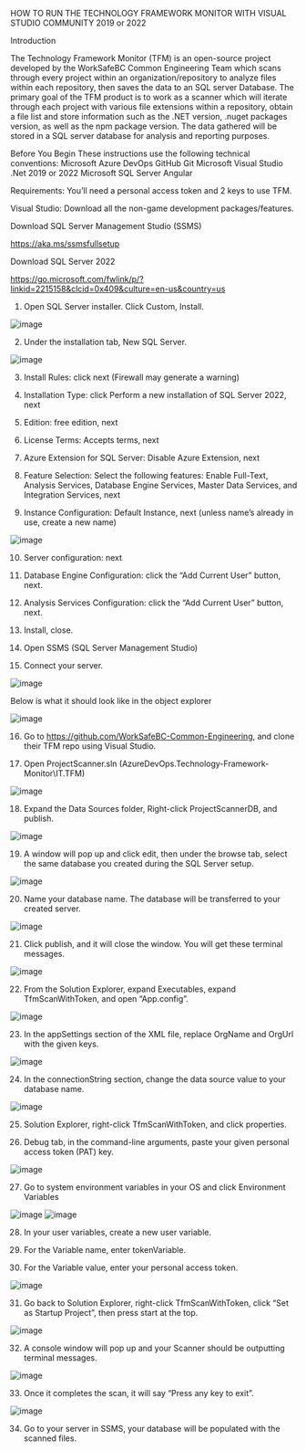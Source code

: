 HOW TO RUN THE TECHNOLOGY FRAMEWORK MONITOR WITH 
VISUAL STUDIO COMMUNITY 2019 or 2022

Introduction

The Technology Framework Monitor (TFM) is an open-source project developed by the WorkSafeBC Common Engineering Team which scans through every project within an organization/repository to analyze files within each repository, then saves the data to an SQL server Database.  The primary goal of the TFM product is to work as a scanner which will iterate through each project with various file extensions within a repository, obtain a file list and store information such as the .NET version, .nuget packages version, as well as the npm package version. The data gathered will be stored in a SQL server database for analysis and reporting purposes. 

Before You Begin
These instructions use the following technical conventions:
Microsoft Azure DevOps
GitHub
Git 
Microsoft Visual Studio .Net 2019 or 2022
Microsoft SQL Server 
Angular

Requirements:
You’ll need a personal access token and 2 keys to use TFM.

Visual Studio: Download all the non-game development packages/features. 

Download SQL Server Management Studio (SSMS)

https://aka.ms/ssmsfullsetup

Download SQL Server 2022 

https://go.microsoft.com/fwlink/p/?linkid=2215158&clcid=0x409&culture=en-us&country=us

1. Open SQL Server installer. Click Custom, Install.

![image](https://user-images.githubusercontent.com/64446306/235730733-a4721bb9-0615-46b1-aca8-784e112187f6.png)

2. Under the installation tab, New SQL Server.

![image](https://user-images.githubusercontent.com/64446306/235723215-d745accc-ecd5-43c1-adb8-14d71d7d5a7f.png)

3. Install Rules: click next (Firewall may generate a warning)

4. Installation Type: click Perform a new installation of SQL Server 2022, next

5. Edition: free edition, next

6. License Terms: Accepts terms, next

7. Azure Extension for SQL Server: Disable Azure Extension, next

8. Feature Selection: Select the following features: Enable Full-Text, Analysis Services, Database Engine Services, Master Data Services, and Integration Services, next

9. Instance Configuration: Default Instance, next (unless name’s already in use, create a new name)

![image](https://user-images.githubusercontent.com/64446306/236272591-75d14fd0-d7f8-4b2f-bcff-365e599bac78.png)

10. Server configuration: next

11. Database Engine Configuration: click the “Add Current User” button, next.

12. Analysis Services Configuration: click the “Add Current User” button, next.

13. Install, close.

14. Open SSMS (SQL Server Management Studio)

15. Connect your server.

![image](https://user-images.githubusercontent.com/64446306/236272730-960c1d1a-22ec-419c-aeb8-b3ba8fa96a09.png)

Below is what it should look like in the object explorer

![image](https://user-images.githubusercontent.com/64446306/236272870-15685d29-2e46-4254-abb0-0178602a46e0.png)

16. Go to https://github.com/WorkSafeBC-Common-Engineering, and clone their TFM repo using Visual Studio.

17. Open ProjectScanner.sln (AzureDevOps.Technology-Framework-Monitor\IT.TFM)

![image](https://user-images.githubusercontent.com/64446306/236270599-e7919285-f16e-4f57-b652-cc4a82898461.png)

18. Expand the Data Sources folder, Right-click ProjectScannerDB, and publish.

![image](https://user-images.githubusercontent.com/64446306/236270420-82d8de58-d2ef-4b30-bcbe-80ba2bcb298f.png)

19. A window will pop up and click edit, then under the browse tab, select the same database you created during the SQL Server setup.

![image](https://user-images.githubusercontent.com/64446306/236271560-59c45a82-f713-4cb1-aa82-6d767629b635.png)

20. Name your database name. The database will be transferred to your created server.

![image](https://user-images.githubusercontent.com/64446306/236271634-d004d2b8-d121-431b-a54b-6761a037e3a2.png)

21. Click publish, and it will close the window. You will get these terminal messages.

![image](https://user-images.githubusercontent.com/64446306/236271735-873d6e00-a0ba-476c-a9e0-2bbf375b99e5.png)

22. From the Solution Explorer, expand Executables, expand TfmScanWithToken, and open “App.config”.

![image](https://user-images.githubusercontent.com/64446306/236271780-df1128bf-0d51-4fc9-a1b0-5c4322a47baa.png)

23. In the appSettings section of the XML file, replace OrgName and OrgUrl with the given keys.

![image](https://user-images.githubusercontent.com/64446306/236271835-d634a496-5956-4e21-b3dd-9e1e9676d729.png)

24. In the connectionString section, change the data source value to your database name.

![image](https://user-images.githubusercontent.com/64446306/236271913-237b8c4e-0605-4e8e-bdc7-3f25bd2b26ba.png)

25. Solution Explorer, right-click TfmScanWithToken, and click properties.

26. Debug tab, in the command-line arguments, paste your given personal access token (PAT) key.

![image](https://user-images.githubusercontent.com/64446306/236271971-9f42d900-9c48-43d6-9262-07f0eed45b87.png)

27. Go to system environment variables in your OS and click Environment Variables

![image](https://user-images.githubusercontent.com/64446306/236272102-1e679447-ff0d-4de8-a9c6-1c8ddec9bac7.png)
![image](https://user-images.githubusercontent.com/64446306/236272151-468487be-88d7-457a-b8fc-97244ab9f46e.png)

28. In your user variables, create a new user variable.

29. For the Variable name, enter tokenVariable.

30. For the Variable value, enter your personal access token.

![image](https://user-images.githubusercontent.com/64446306/236272234-1776dc94-3fa0-4724-9e46-a06a10477d87.png)

31. Go back to Solution Explorer, right-click TfmScanWithToken, click “Set as Startup Project”, then press start at the top.

![image](https://user-images.githubusercontent.com/64446306/236272381-6225c4ac-410e-4294-9495-401b6b72d51f.png)

32. A console window will pop up and your Scanner should be outputting terminal messages.

![image](https://user-images.githubusercontent.com/64446306/236272433-fc7370f5-fcc3-491b-a755-7dbebb3be70d.png)

33. Once it completes the scan, it will say “Press any key to exit”.

![image](https://user-images.githubusercontent.com/64446306/236272481-d0df026d-6e67-44ee-9094-aa1b721e5cec.png)

34. Go to your server in SSMS, your database will be populated with the scanned files.
